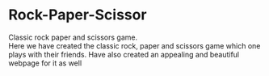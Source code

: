 # Rock-Paper-Scissor
Classic rock paper and scissors game.<br>
Here we have created the classic rock, paper and scissors game which one plays with their friends. Have also created an appealing and beautiful webpage for it as well

